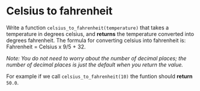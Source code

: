 # Celsius to fahrenheit

Write a function `celsius_to_fahrenheit(temperature)` that takes a temperature in degrees celsius, and **returns** the temperature converted into degrees fahrenheit.
The formula for converting celsius into fahrenheit is: Fahrenheit = Celsius x 9/5 + 32.

*Note: You do not need to worry about the number of decimal places; the number of decimal places is just the default when you return the value.*

For example if we call `celsius_to_fahrenheit(10)` the funtion should **return** `50.0`.
